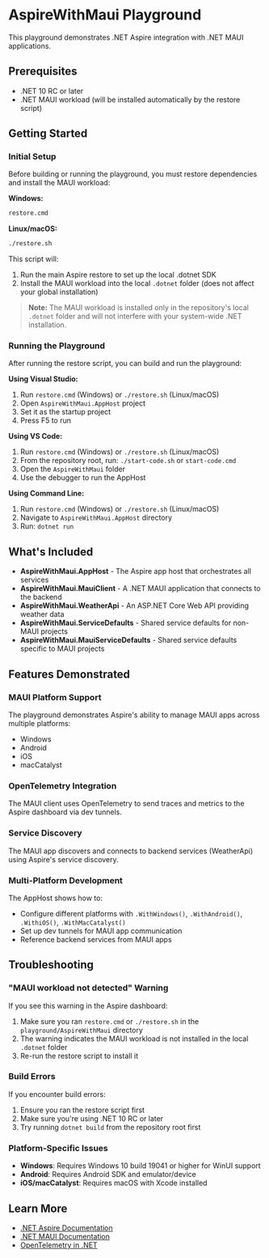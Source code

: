 # AspireWithMaui Playground

This playground demonstrates .NET Aspire integration with .NET MAUI applications.

## Prerequisites

- .NET 10 RC or later
- .NET MAUI workload (will be installed automatically by the restore script)

## Getting Started

### Initial Setup

Before building or running the playground, you must restore dependencies and install the MAUI workload:

**Windows:**
```cmd
restore.cmd
```

**Linux/macOS:**
```bash
./restore.sh
```

This script will:
1. Run the main Aspire restore to set up the local .dotnet SDK
2. Install the MAUI workload into the local `.dotnet` folder (does not affect your global installation)

> **Note:** The MAUI workload is installed only in the repository's local `.dotnet` folder and will not interfere with your system-wide .NET installation.

### Running the Playground

After running the restore script, you can build and run the playground:

**Using Visual Studio:**
1. Run `restore.cmd` (Windows) or `./restore.sh` (Linux/macOS)
2. Open `AspireWithMaui.AppHost` project
3. Set it as the startup project
4. Press F5 to run

**Using VS Code:**
1. Run `restore.cmd` (Windows) or `./restore.sh` (Linux/macOS)
2. From the repository root, run: `./start-code.sh` or `start-code.cmd`
3. Open the `AspireWithMaui` folder
4. Use the debugger to run the AppHost

**Using Command Line:**
1. Run `restore.cmd` (Windows) or `./restore.sh` (Linux/macOS)
2. Navigate to `AspireWithMaui.AppHost` directory
3. Run: `dotnet run`

## What's Included

- **AspireWithMaui.AppHost** - The Aspire app host that orchestrates all services
- **AspireWithMaui.MauiClient** - A .NET MAUI application that connects to the backend
- **AspireWithMaui.WeatherApi** - An ASP.NET Core Web API providing weather data
- **AspireWithMaui.ServiceDefaults** - Shared service defaults for non-MAUI projects
- **AspireWithMaui.MauiServiceDefaults** - Shared service defaults specific to MAUI projects

## Features Demonstrated

### MAUI Platform Support
The playground demonstrates Aspire's ability to manage MAUI apps across multiple platforms:
- Windows
- Android
- iOS
- macCatalyst

### OpenTelemetry Integration
The MAUI client uses OpenTelemetry to send traces and metrics to the Aspire dashboard via dev tunnels.

### Service Discovery
The MAUI app discovers and connects to backend services (WeatherApi) using Aspire's service discovery.

### Multi-Platform Development
The AppHost shows how to:
- Configure different platforms with `.WithWindows()`, `.WithAndroid()`, `.WithiOS()`, `.WithMacCatalyst()`
- Set up dev tunnels for MAUI app communication
- Reference backend services from MAUI apps

## Troubleshooting

### "MAUI workload not detected" Warning
If you see this warning in the Aspire dashboard:
1. Make sure you ran `restore.cmd` or `./restore.sh` in the `playground/AspireWithMaui` directory
2. The warning indicates the MAUI workload is not installed in the local `.dotnet` folder
3. Re-run the restore script to install it

### Build Errors
If you encounter build errors:
1. Ensure you ran the restore script first
2. Make sure you're using .NET 10 RC or later
3. Try running `dotnet build` from the repository root first

### Platform-Specific Issues
- **Windows**: Requires Windows 10 build 19041 or higher for WinUI support
- **Android**: Requires Android SDK and emulator/device
- **iOS/macCatalyst**: Requires macOS with Xcode installed

## Learn More

- [.NET Aspire Documentation](https://learn.microsoft.com/dotnet/aspire/)
- [.NET MAUI Documentation](https://learn.microsoft.com/dotnet/maui/)
- [OpenTelemetry in .NET](https://learn.microsoft.com/dotnet/core/diagnostics/observability-with-otel)
